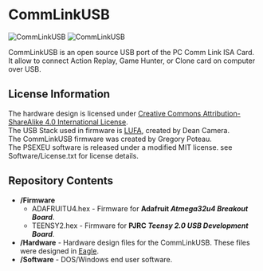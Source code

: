 CommLinkUSB
===========

![CommLinkUSB](https://raw.githubusercontent.com/gpoteau/CommLinkUSB/master/Hardware/IMG_20150629_0828400.JPG)
![CommLinkUSB](https://raw.githubusercontent.com/gpoteau/CommLinkUSB/master/Hardware/IMG_20150629_0834075.JPG)

CommLinkUSB is an open source USB port of the PC Comm Link ISA Card.
It allow to connect Action Replay, Game Hunter, or Clone card on computer over USB.

License Information
-------------------

The hardware design is licensed under [Creative Commons Attribution-ShareAlike 4.0 International License](http://creativecommons.org/licenses/by-sa/4.0/).  
The USB Stack used in firmware is [LUFA](http://http://www.fourwalledcubicle.com/LUFA.php), created by Dean Camera.  
The CommLinkUSB firmware was created by Gregory Poteau.  
The PSEXEU software is released under a modified MIT license. see Software/License.txt for license details.

Repository Contents
-------------------
* **/Firmware**
    * ADAFRUITU4.hex - Firmware for **Adafruit _Atmega32u4 Breakout Board_**.
    * TEENSY2.hex - Firmware for **PJRC _Teensy 2.0 USB Development Board_**.
* **/Hardware** - Hardware design files for the CommLinkUSB. These files were designed in [Eagle](http://http://www.cadsoftusa.com/).
* **/Software** - DOS/Windows end user software.
